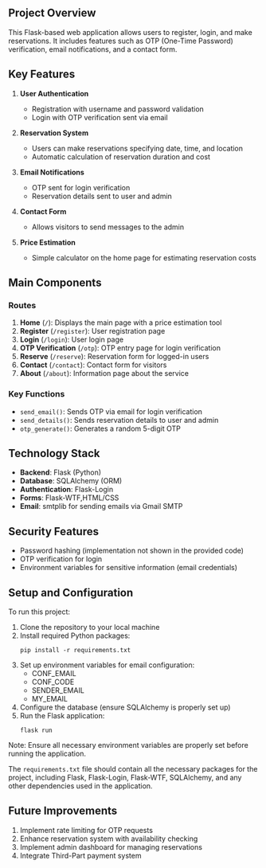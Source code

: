 ## Project Overview

This Flask-based web application allows users to register, login, and make reservations. It includes features such as OTP (One-Time Password) verification, email notifications, and a contact form.

## Key Features

1. **User Authentication**
   - Registration with username and password validation
   - Login with OTP verification sent via email

2. **Reservation System**
   - Users can make reservations specifying date, time, and location
   - Automatic calculation of reservation duration and cost

3. **Email Notifications**
   - OTP sent for login verification
   - Reservation details sent to user and admin

4. **Contact Form**
   - Allows visitors to send messages to the admin

5. **Price Estimation**
   - Simple calculator on the home page for estimating reservation costs

## Main Components

### Routes

1. **Home** (`/`): Displays the main page with a price estimation tool
2. **Register** (`/register`): User registration page
3. **Login** (`/login`): User login page
4. **OTP Verification** (`/otp`): OTP entry page for login verification
5. **Reserve** (`/reserve`): Reservation form for logged-in users
6. **Contact** (`/contact`): Contact form for visitors
7. **About** (`/about`): Information page about the service

### Key Functions

- `send_email()`: Sends OTP via email for login verification
- `send_details()`: Sends reservation details to user and admin
- `otp_generate()`: Generates a random 5-digit OTP

## Technology Stack

- **Backend**: Flask (Python)
- **Database**: SQLAlchemy (ORM)
- **Authentication**: Flask-Login
- **Forms**: Flask-WTF,HTML/CSS 
- **Email**: smtplib for sending emails via Gmail SMTP

## Security Features

- Password hashing (implementation not shown in the provided code)
- OTP verification for login
- Environment variables for sensitive information (email credentials)

## Setup and Configuration

To run this project:

1. Clone the repository to your local machine
2. Install required Python packages:
   ```
   pip install -r requirements.txt
   ```
3. Set up environment variables for email configuration:
   - CONF_EMAIL
   - CONF_CODE
   - SENDER_EMAIL
   - MY_EMAIL
4. Configure the database (ensure SQLAlchemy is properly set up)
5. Run the Flask application:
   ```
   flask run
   ```

Note: Ensure all necessary environment variables are properly set before running the application.

The `requirements.txt` file should contain all the necessary packages for the project, including Flask, Flask-Login, Flask-WTF, SQLAlchemy, and any other dependencies used in the application.

## Future Improvements

1. Implement rate limiting for OTP requests
2. Enhance reservation system with availability checking
3. Implement admin dashboard for managing reservations
4. Integrate Third-Part payment system